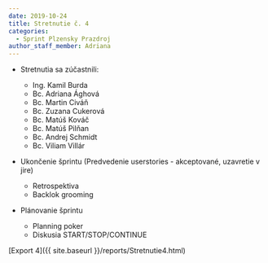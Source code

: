 ```yaml
---
date: 2019-10-24
title: Stretnutie č. 4
categories:
  - Sprint Plzensky Prazdroj
author_staff_member: Adriana
---
```

- Stretnutia sa zúčastnili:
  - Ing. Kamil Burda
  - Bc. Adriana Ághová
  - Bc. Martin Civáň
  - Bc. Zuzana Cukerová
  -  Bc. Matúš Kováč
  -  Bc. Matúš Pilňan
  -  Bc. Andrej Schmidt
  -  Bc. Viliam Villár
  
- Ukončenie šprintu (Predvedenie userstories - akceptované, uzavretie v jire)
     - Retrospektiva
     - Backlok grooming
- Plánovanie šprintu
     - Planning poker 
     - Diskusia START/STOP/CONTINUE


[Export 4]({{ site.baseurl }}/reports/Stretnutie4.html)
